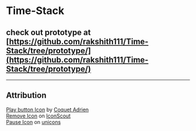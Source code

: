 
# Time-Stack
## check out prototype at [https://github.com/rakshith111/Time-Stack/tree/prototype/](https://github.com/rakshith111/Time-Stack/tree/prototype/)
-----
Attribution
-----
<a href="https://iconscout.com/icons/play-button" target="_blank">Play button Icon</a> by <a href="https://iconscout.com/contributors/adrien-coquet" target="_blank">Coquet Adrien</a><br>
<a href="https://iconscout.com/icons/remove" target="_blank">Remove Icon</a> on <a href="https://iconscout.com">IconScout</a><br>
<a href="https://iconscout.com/icons/pause" target="_blank">Pause Icon</a> on <a href="https://iconscout.com/contributors/unicons">unicons</a>
